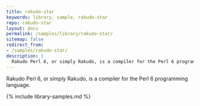 ```yaml
---
title: rakudo-star
keywords: library, sample, rakudo-star
repo: rakudo-star
layout: docs
permalink: /samples/library/rakudo-star/
sitemap: false
redirect_from:
- /samples/rakudo-star/
description: |
  Rakudo Perl 6, or simply Rakudo, is a compiler for the Perl 6 programming language.
---
```


Rakudo Perl 6, or simply Rakudo, is a compiler for the Perl 6 programming language.


{% include library-samples.md %}
